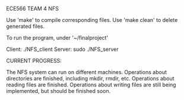ECE566 TEAM 4 NFS

Use 'make' to compile corresponding files.
Use 'make clean' to delete generated files.

To run the program, under '~/finalproject'

Client: ./NFS_client <mountpoint>
Server: sudo ./NFS_server


CURRENT PROGRESS:

The NFS system can run on different machines. Operations about directories are finished, including mkdir, rmdir, etc. Operations about reading files are finished. Operations about writing files are still being implemented, but should be finished soon.